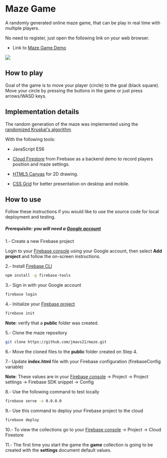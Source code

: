 # Maze Game

A randomly generated online maze game, that can be play in real time with multiple players.

No need to register, just open the following link on your web browser.

- Link to [Maze Game Demo](https://maze-1987.firebaseapp.com)

![](maze-flow.gif)

## How to play

Goal of the game is to move your player (circle) to the goal (black square).
Move your circle by pressing the buttons in the game or just press arrows/WASD keys.

## Implementation details

The random generation of the maze was implemented using the [randomized Kruskal's algorithm](https://en.wikipedia.org/wiki/Maze_generation_algorithm#Randomized_Kruskal's_algorithm)

With the following tools:

- JavaScript ES6

- [Cloud Firestore](https://firebase.google.com/docs/firestore) from Firebase as a backend demo to record players position and maze settings.

- [HTML5 Canvas](https://www.w3schools.com/html/html5_canvas.asp) for 2D drawing.

- [CSS Grid](https://www.w3schools.com/css/css_grid.asp) for better presentation on desktop and mobile.

## How to use

Follow these instructions if you would like to use the source code for local deployment and testing.

##### Prerequisite: you will need a [Google account](https://accounts.google.com/signup)

1.- Create a new Firebase project

Login to your [Firebase console](https://console.firebase.google.com/) using your Google account, then select **Add project** and follow the on-screen instructions.

2.- Install [Firebase CLI](https://firebase.google.com/docs/cli)

```sh
npm install -g firebase-tools
```

3.- Sign in with your Google account

```sh
firebase login
```

4.- Initialize your [Firebase project](https://firebase.google.com/docs/hosting/quickstart#initialize)

```sh
firebase init
```

**Note**: verify that a **public** folder was created.

5.- Clone the maze repository

```sh
git clone https://github.com/jmavs21/maze.git
```

6.- Move the cloned files to the **public** folder created on Step 4.

7.- Update **index.html** file with your Firebase configuration (firebaseConfig variable)

**Note**: These values are in your [Firebase console](https://console.firebase.google.com/) -> Project -> Project settings -> Firebase SDK snippet -> Config

8.- Use the following command to test locally

```sh
firebase serve -o 0.0.0.0
```

9.- Use this command to deploy your Firebase project to the cloud

```sh
firebase deploy
```

10.- To view the collections go to your [Firebase console](https://console.firebase.google.com/) -> Project -> Cloud Firestore

11.- The first time you start the game the **game** collection is going to be created with the **settings** document default values.
